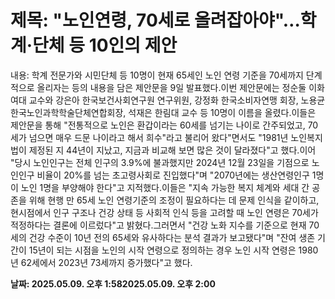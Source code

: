 # **제목: "노인연령, 70세로 올려잡아야"…학계·단체 등 10인의 제안**

  내용: 학계 전문가와 시민단체 등 10명이 현재 65세인 노인 연령 기준을 70세까지 단계적으로 올리자는 등의 내용을 담은 제안문을 9일 발표했다.이번 제안문에는 정순둘 이화여대 교수와 강은아 한국보건사회연구원 연구위원, 강정화 한국소비자연맹 회장, 노용균 한국노인과학학술단체연합회장, 석재은 한림대 교수 등 10명이 이름을 올렸다.이들은 제안문을 통해 "전통적으로 노인은 환갑이라는 60세를 넘기는 나이로 간주되었고, 70세가 넘으면 매우 드문 나이라고 해서 희수"라고 불리어 왔다"면서도 "1981년 노인복지법이 제정된 지 44년이 지났고, 지금과 비교해 보면 많은 것이 달라졌다"고 했다.이어 "당시 노인인구는 전체 인구의 3.9%에 불과했지만 2024년 12월 23일을 기점으로 노인인구 비율이 20%를 넘는 초고령사회로 진입했다"며 "2070년에는 생산연령인구 1명이 노인 1명을 부양해야 한다"고 지적했다.이들은 "지속 가능한 복지 체계와 세대 간 공존을 위해 현행 만 65세 노인 연령기준의 조정이 필요하다는 데 문제 인식을 같이하고, 현시점에서 인구 구조나 건강 상태 등 사회적 인식 등을 고려할 때 노인 연령은 70세가 적정하다는 결론에 이르렀다"고 밝혔다.그러면서 "건강 노화 지수를 기준으로 현재 70세의 건강 수준이 10년 전의 65세와 유사하다는 분석 결과가 보고됐다"며 "잔여 생존 기간이 15년이 되는 시점을 노인의 시작 연령으로 정의하는 경우 노인 시작 연령은 1980년 62세에서 2023년 73세까지 증가했다"고 했다.

  **날짜: 2025.05.09. 오후 1:582025.05.09. 오후 2:00**